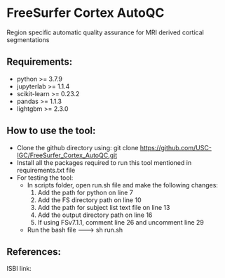 # FreeSurfer Cortex AutoQC
Region specific automatic quality assurance for MRI derived cortical segmentations


## Requirements:
* python >= 3.7.9
* jupyterlab >= 1.1.4
* scikit-learn >= 0.23.2
* pandas >= 1.1.3
* lightgbm >= 2.3.0

## How to use the tool:
* Clone the github directory using: git clone https://github.com/USC-IGC/FreeSurfer_Cortex_AutoQC.git
* Install all the packages required to run this tool mentioned in requirements.txt file
* For testing the tool:
  * In scripts folder, open run.sh file and make the following changes:
    1. Add the path for python on line 7
    2. Add the FS directory path on line 10
    3. Add the path for subject list text file on line 13
    4. Add the output directory path on line 16
    5. If using FSv7.1.1, comment line 26 and uncomment line 29 
  * Run the bash file ---> sh run.sh

## References:
ISBI link:
